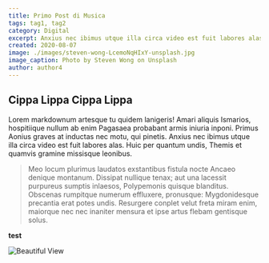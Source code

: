 ```yaml
---
title: Primo Post di Musica
tags: tag1, tag2
category: Digital
excerpt: Anxius nec ibimus utque illa circa video est fuit labores alas. Vincere ferociaarva.
created: 2020-08-07
image: ./images/steven-wong-LcemoNqHIxY-unsplash.jpg
image_caption: Photo by Steven Wong on Unsplash
author: author4
---
```


## Cippa Lippa Cippa Lippa

Lorem markdownum artesque tu quidem lanigeris! Amari aliquis Ismarios,
hospitiique nullum ab enim Pagasaea probabant armis iniuria inponi. Primus
Aonius graves at inductas nec motu, qui pinetis. Anxius nec ibimus utque illa
circa video est fuit labores alas. Huic per quantum undis, Themis et quamvis
gramine missisque leonibus.

> Meo locum plurimus laudatos exstantibus fistula nocte Ancaeo denique montanum.
> Dissipat nullique tenax; aut una lacessit purpureus sumptis inlaesos,
> Polypemonis quisque blanditus. Obscenas rumpitque numerum effluxere,
> pronusque: Mygdonidesque precantia erat potes undis. Resurgere conplet velut
> freta miram enim, maiorque nec nec inaniter mensura et ipse artus flebam
> gentisque solus.

**test**

![Beautiful View](http://unsplash.it/400?random&gravity=center)
